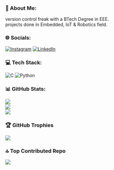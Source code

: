 ### 💫 About Me:
version control freak with a BTech Degree in EEE.<br>projects done in Embedded, IoT & Robotics field.<br>


### 🌐 Socials:
[![Instagram](https://img.shields.io/badge/Instagram-%23E4405F.svg?logo=Instagram&logoColor=white)](https://instagram.com/starchoccolate) [![LinkedIn](https://img.shields.io/badge/LinkedIn-%230077B5.svg?logo=linkedin&logoColor=white)](https://linkedin.com/in/ts-subramaniyan)

### 💻 Tech Stack:
![C](https://img.shields.io/badge/c-%2300599C.svg?style=plastic&logo=c&logoColor=white) ![Python](https://img.shields.io/badge/python-3670A0?style=plastic&logo=python&logoColor=ffdd54)


### 📊 GitHub Stats:
![](https://github-readme-stats.vercel.app/api?username=sufruuu&theme=dark&hide_border=false&include_all_commits=false&count_private=false)<br/>
![](https://nirzak-streak-stats.vercel.app/?user=sufruuu&theme=dark&hide_border=false)<br/>
![](https://github-readme-stats.vercel.app/api/top-langs/?username=sufruuu&theme=dark&hide_border=false&include_all_commits=false&count_private=false&layout=compact)

### 🏆 GitHub Trophies
![](https://github-profile-trophy.vercel.app/?username=sufruuu&theme=aura_dark&no-frame=false&no-bg=true&margin-w=4)

### 🔝 Top Contributed Repo
![](https://github-contributor-stats.vercel.app/api?username=sufruuu&limit=5&theme=dark&combine_all_yearly_contributions=true)

<!-- Proudly created with GPRM ( https://gprm.itsvg.in ) -->